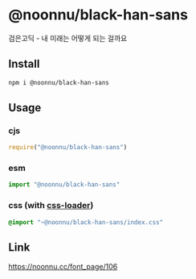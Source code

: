 # @noonnu/black-han-sans
검은고딕 - 내 미래는 어떻게 되는 걸까요

## Install
```sh
npm i @noonnu/black-han-sans
```
## Usage
### cjs
```js
require("@noonnu/black-han-sans")
```
### esm
```js
import "@noonnu/black-han-sans"
```
### css (with [css-loader](https://github.com/webpack-contrib/css-loader))
```css
@import "~@noonnu/black-han-sans/index.css"
```

## Link
https://noonnu.cc/font_page/106